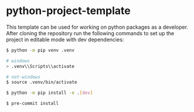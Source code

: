 # python-project-template

This template can be used for working on python packages as a developer. After cloning the repository run the following commands to set up the project in editable mode with dev dependencies:

```bash
$ python -m pip venv .venv

# windows
> .venv\\Scripts\\activate

# not-windows
$ source .venv/bin/activate

$ python -m pip install -e .[dev]

$ pre-commit install
```